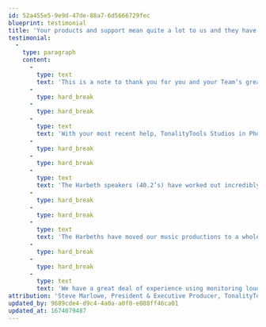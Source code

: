 ```yaml
---
id: 52a455e5-9e9d-47de-88a7-6d5666729fec
blueprint: testimonial
title: 'Your products and support mean quite a lot to us and they have been a huge asset.'
testimonial:
  -
    type: paragraph
    content:
      -
        type: text
        text: 'This is a note to thank you for you and your Team’s great support over the years.'
      -
        type: hard_break
      -
        type: hard_break
      -
        type: text
        text: 'With your most recent help, TonalityTools Studios in Phoenix has been able to significantly upgrade one of our key rooms used for mastering and mixing.'
      -
        type: hard_break
      -
        type: hard_break
      -
        type: text
        text: 'The Harbeth speakers (40.2’s) have worked out incredibly well. We were able to install them into our smallish room with complete success. They present near perfect frequency response and overall sonics. The bottom end is right on the money. These are speakers that can work in virtually any size room, large or small.'
      -
        type: hard_break
      -
        type: hard_break
      -
        type: text
        text: 'The Harbeths have moved our music productions to a whole new level of quality. And, they also have speed up our work flow due to their accuracy.'
      -
        type: hard_break
      -
        type: hard_break
      -
        type: text
        text: 'We have a great deal of experience using monitoring loudspeakers from a number of pro-sound & pro-studio manufacturers. We don’t know how Harbeth does it. Somehow the 40.2s express all the transient response and dynamics we know are on the master recordings and they sound like when we recorded the instruments and vocals; like real music. You just don’t get that with other monitors, which tend to make music sound the same in many respects: Lots of “wow” but not really how the music truly sounds.'
attribution: 'Steve Marlowe, President & Executive Producer, TonalityTools Studios'
updated_by: 9689cde4-d9c4-4a0a-a0f0-e088ff46ca01
updated_at: 1674079487
---
```

